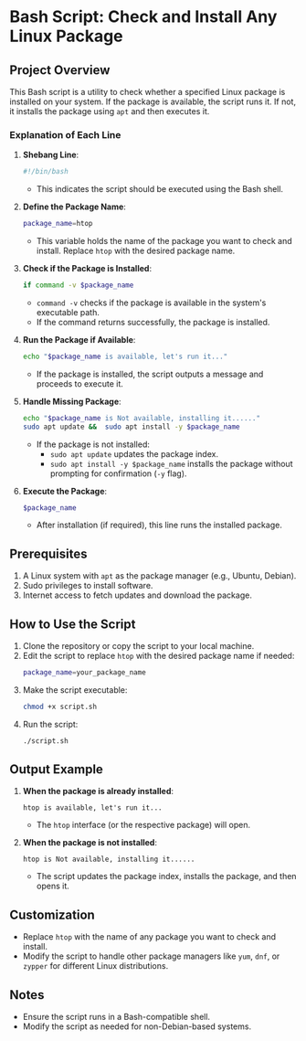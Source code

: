 # Bash Script: Check and Install Any Linux Package

## Project Overview
This Bash script is a utility to check whether a specified Linux package is installed on your system. If the package is available, the script runs it. If not, it installs the package using `apt` and then executes it.

### Explanation of Each Line

1. **Shebang Line**:
   ```bash
   #!/bin/bash
   ```
   - This indicates the script should be executed using the Bash shell.

2. **Define the Package Name**:
   ```bash
   package_name=htop
   ```
   - This variable holds the name of the package you want to check and install. Replace `htop` with the desired package name.

3. **Check if the Package is Installed**:
   ```bash
   if command -v $package_name  
   ```
   - `command -v` checks if the package is available in the system's executable path.
   - If the command returns successfully, the package is installed.

4. **Run the Package if Available**:
   ```bash
   echo "$package_name is available, let's run it..."
   ```
   - If the package is installed, the script outputs a message and proceeds to execute it.

5. **Handle Missing Package**:
   ```bash
   echo "$package_name is Not available, installing it......"
   sudo apt update &&  sudo apt install -y $package_name
   ```
   - If the package is not installed:
     - `sudo apt update` updates the package index.
     - `sudo apt install -y $package_name` installs the package without prompting for confirmation (`-y` flag).

6. **Execute the Package**:
   ```bash
   $package_name
   ```
   - After installation (if required), this line runs the installed package.

## Prerequisites
1. A Linux system with `apt` as the package manager (e.g., Ubuntu, Debian).
2. Sudo privileges to install software.
3. Internet access to fetch updates and download the package.

## How to Use the Script
1. Clone the repository or copy the script to your local machine.
2. Edit the script to replace `htop` with the desired package name if needed:
   ```bash
   package_name=your_package_name
   ```
3. Make the script executable:
   ```bash
   chmod +x script.sh
   ```
4. Run the script:
   ```bash
   ./script.sh
   ```

## Output Example
1. **When the package is already installed**:
   ```
   htop is available, let's run it...
   ```
   - The `htop` interface (or the respective package) will open.

2. **When the package is not installed**:
   ```
   htop is Not available, installing it......
   ```
   - The script updates the package index, installs the package, and then opens it.

## Customization
- Replace `htop` with the name of any package you want to check and install.
- Modify the script to handle other package managers like `yum`, `dnf`, or `zypper` for different Linux distributions.

## Notes
- Ensure the script runs in a Bash-compatible shell.
- Modify the script as needed for non-Debian-based systems.
